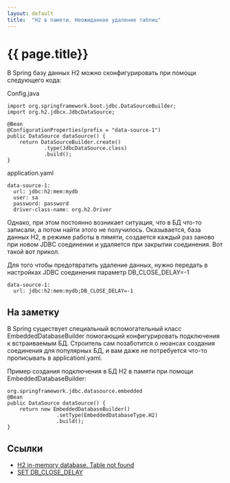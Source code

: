 ```yaml
---
layout: default
title:  "H2 в памяти. Неожиданное удаление таблиц"
---
```

# {{ page.title}}

В Spring базу данных H2 можно сконфигурировать при помощи следующего кода:

Config.java
```
import org.springframework.boot.jdbc.DataSourceBuilder;
import org.h2.jdbcx.JdbcDataSource;

@Bean
@ConfigurationProperties(prefix = "data-source-1")
public DataSource dataSource() {
    return DataSourceBuilder.create()
            .type(JdbcDataSource.class)
            .build();
}
```
application.yaml
```
data-source-1:
  url: jdbc:h2:mem:mydb
  user: sa
  password: password
  driver-class-name: org.h2.Driver
```
Однако, при этом постоянно возникает ситуация, что в БД что-то записали, а потом найти этого не получилось.  Оказывается, база данных H2, в режиме работы в пямяти, создается каждый раз заново при новом JDBC соединении и удаляется при закрытии соединения. Вот такой вот прикол. 

Для того чтобы предотвратить удаление данных, нужно передать в настройках JDBC соединения параметр DB_CLOSE_DELAY=-1
```
data-source-1:
  url: jdbc:h2:mem:mydb;DB_CLOSE_DELAY=-1
```

## На заметку
В Spring существует специальный вспомогательный класс EmbeddedDatabaseBuilder помогающий конфигурировать подключения к встраиваемым БД. Строитель сам позаботится о нюансах создания соединения для популярных БД, и вам даже не потребуется что-то прописывать в applicationl.yaml.

Пример создания подключения в БД H2 в памяти при помощи EmbeddedDatabaseBuilder:
```
org.springframework.jdbc.datasource.embedded
@Bean
public DataSource dataSource() {
    return new EmbeddedDatabaseBuilder()
                .setType(EmbeddedDatabaseType.H2)
                .build();
}
```


## Ссылки
- <a target="blank" href="https://stackoverflow.com/questions/5763747/h2-in-memory-database-table-not-found/5936988#5936988" >H2 in-memory database. Table not found</a>
- <a target="blank" href="https://www.h2database.com/html/commands.html?highlight=DB_CLOSE_DELAY&search=DB_CLOSE_DELAY#set_db_close_delay" >SET DB_CLOSE_DELAY</a>

